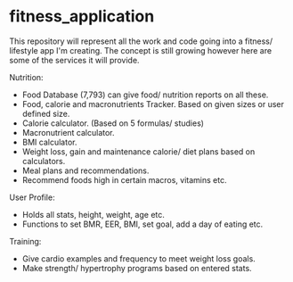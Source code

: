 # fitness_application
This repository will represent all the work and code going into a fitness/ lifestyle app I'm creating. The concept is still growing however here are some of the services it will provide. 

Nutrition: 
- Food Database (7,793) can give food/ nutrition reports on all these. 
- Food, calorie and macronutrients Tracker. Based on given sizes or user defined size. 
- Calorie calculator. (Based on 5 formulas/ studies) 
- Macronutrient calculator.
- BMI calculator. 
- Weight loss, gain and maintenance calorie/ diet plans based on calculators. 
- Meal plans and recommendations. 
- Recommend foods high in certain macros, vitamins etc. 

User Profile:
- Holds all stats, height, weight, age etc. 
- Functions to set BMR, EER, BMI, set goal, add a day of eating etc. 

Training: 
- Give cardio examples and frequency to meet weight loss goals. 
- Make strength/ hypertrophy programs based on entered stats.
